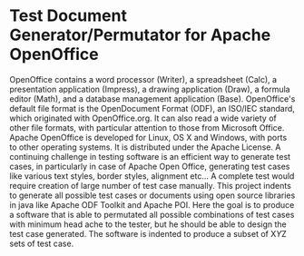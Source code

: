 Test Document Generator/Permutator for Apache OpenOffice
======

OpenOffice contains a word processor (Writer), a spreadsheet (Calc), a presentation application (Impress), a drawing application (Draw), a formula editor (Math), and a database management application (Base).
OpenOffice's default file format is the OpenDocument Format (ODF), an ISO/IEC standard, which originated with OpenOffice.org. It can also read a wide variety of other file formats, with particular attention to those from Microsoft Office.
Apache OpenOffice is developed for Linux, OS X and Windows, with ports to other operating systems. It is distributed under the Apache License.
A continuing challenge in testing software is an efficient way to generate test cases, in particularly in case of Apache Open Office, generating test cases like various text styles, border styles, alignment etc... A complete test would require creation of large number of test case manually.
This project indents to generate all possible test cases or documents using open source libraries in java like Apache ODF Toolkit and Apache POI.
Here the goal is to produce a software that is able to permutated all possible combinations of test cases with minimum head ache to the tester, but he should be able to design the test case generated. The software is indented to produce a subset of X*Y*Z sets of test case.